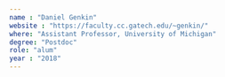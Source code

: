 ```yaml
---
name : "Daniel Genkin"
website : "https://faculty.cc.gatech.edu/~genkin/"
where: "Assistant Professor, University of Michigan"
degree: "Postdoc"
role: "alum"
year : "2018"
---
```

